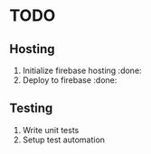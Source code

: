 # TODO

## Hosting
1. Initialize firebase hosting :done:
2. Deploy to firebase :done:


## Testing
1. Write unit tests
2. Setup test automation
